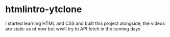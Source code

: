 # htmlintro-ytclone


I started learning HTML and CSS and built this project alongside, the videos are static as of now but wwill try to API fetch in the coming days
